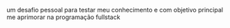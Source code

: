 um desafio pessoal para testar meu conhecimento e com objetivo principal me aprimorar na programação fullstack
